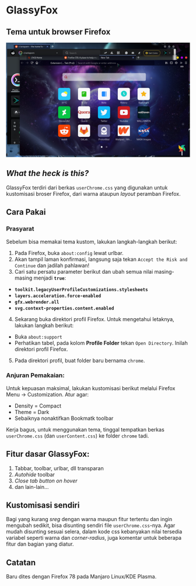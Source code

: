 # GlassyFox
## Tema untuk browser Firefox
![GlassyFox screenshot](./.screenshot/screenshot.png)

## *What the heck is this?*
GlassyFox terdiri dari berkas `userChrome.css` yang digunakan untuk kustomisasi broser Firefox, dari warna ataupun *layout* peramban Firefox.

## Cara Pakai
### Prasyarat
Sebelum bisa memakai tema kustom, lakukan langkah-langkah berikut:
1. Pada Firefox, buka `about:config` lewat urlbar.
2. Akan tampil laman konfirmasi, langsung saja tekan `Accept the Risk and Continue` dan jadilah pahlawan!
3. Cari satu persatu parameter berikut dan ubah semua nilai masing-masing menjadi **`true`**: 
 - **`toolkit.legacyUserProfileCustomizations.stylesheets`**
 - **`layers.acceleration.force-enabled`**
 - **`gfx.webrender.all`**
 - **`svg.context-properties.content.enabled`**
4. Sekarang buka direktori profil Firefox. Untuk mengetahui letaknya, lakukan langkah berikut:
 - Buka `about:support`
 - Perhatikan tabel, pada kolom **Profile Folder** tekan `Open Directory`. Inilah direktori profil Firefox.
5. Pada direktori profil, buat folder baru bernama `chrome`.

### Anjuran Pemakaian:
Untuk kepuasan maksimal, lakukan kustomisasi berikut melalui Firefox Menu -> Customization.
Atur agar:
 - Density = Compact
 - Theme = Dark
 - Sebaiknya nonaktifkan Bookmatk toolbar

Kerja bagus, untuk menggunakan tema, tinggal tempatkan berkas `userChrome.css` (dan `userContent.css`) ke folder `chrome` tadi.

## Fitur dasar GlassyFox:
1. Tabbar, toolbar, urlbar, dll transparan
2. *Autohide* toolbar
3. *Close tab button on hover*
4. dan lain-lain...

## Kustomisasi sendiri
Bagi yang kurang *sreg* dengan warna maupun fitur tertentu dan ingin mengubah sedikit, bisa disunting sendiri file `userChrome.css`-nya. 
Agar mudah disunting sesuai selera, dalam kode css kebanyakan nilai tersedia variabel seperti warna dan *corner-radius*, juga komentar untuk beberapa fitur dan bagian yang diatur.

## Catatan
Baru dites dengan Firefox 78 pada Manjaro Linux/KDE Plasma.